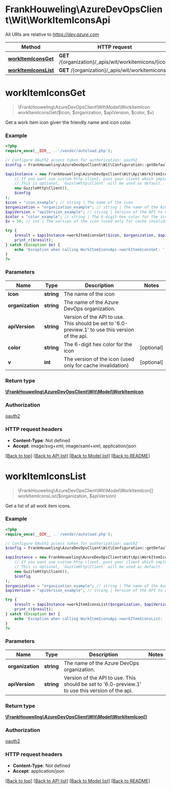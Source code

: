 # FrankHouweling\AzureDevOpsClient\Wit\WorkItemIconsApi

All URIs are relative to *https://dev.azure.com*

Method | HTTP request | Description
------------- | ------------- | -------------
[**workItemIconsGet**](WorkItemIconsApi.md#workItemIconsGet) | **GET** /{organization}/_apis/wit/workitemicons/{icon} | 
[**workItemIconsList**](WorkItemIconsApi.md#workItemIconsList) | **GET** /{organization}/_apis/wit/workitemicons | 


# **workItemIconsGet**
> \FrankHouweling\AzureDevOpsClient\Wit\Model\WorkItemIcon workItemIconsGet($icon, $organization, $apiVersion, $color, $v)



Get a work item icon given the friendly name and icon color.

### Example
```php
<?php
require_once(__DIR__ . '/vendor/autoload.php');

// Configure OAuth2 access token for authorization: oauth2
$config = FrankHouweling\AzureDevOpsClient\Wit\Configuration::getDefaultConfiguration()->setAccessToken('YOUR_ACCESS_TOKEN');

$apiInstance = new FrankHouweling\AzureDevOpsClient\Wit\Api\WorkItemIconsApi(
    // If you want use custom http client, pass your client which implements `GuzzleHttp\ClientInterface`.
    // This is optional, `GuzzleHttp\Client` will be used as default.
    new GuzzleHttp\Client(),
    $config
);
$icon = "icon_example"; // string | The name of the icon
$organization = "organization_example"; // string | The name of the Azure DevOps organization.
$apiVersion = "apiVersion_example"; // string | Version of the API to use.  This should be set to '6.0-preview.1' to use this version of the api.
$color = "color_example"; // string | The 6-digit hex color for the icon
$v = 56; // int | The version of the icon (used only for cache invalidation)

try {
    $result = $apiInstance->workItemIconsGet($icon, $organization, $apiVersion, $color, $v);
    print_r($result);
} catch (Exception $e) {
    echo 'Exception when calling WorkItemIconsApi->workItemIconsGet: ', $e->getMessage(), PHP_EOL;
}
?>
```

### Parameters

Name | Type | Description  | Notes
------------- | ------------- | ------------- | -------------
 **icon** | **string**| The name of the icon |
 **organization** | **string**| The name of the Azure DevOps organization. |
 **apiVersion** | **string**| Version of the API to use.  This should be set to &#39;6.0-preview.1&#39; to use this version of the api. |
 **color** | **string**| The 6-digit hex color for the icon | [optional]
 **v** | **int**| The version of the icon (used only for cache invalidation) | [optional]

### Return type

[**\FrankHouweling\AzureDevOpsClient\Wit\Model\WorkItemIcon**](../Model/WorkItemIcon.md)

### Authorization

[oauth2](../../README.md#oauth2)

### HTTP request headers

 - **Content-Type**: Not defined
 - **Accept**: image/svg+xml, image/xaml+xml, application/json

[[Back to top]](#) [[Back to API list]](../../README.md#documentation-for-api-endpoints) [[Back to Model list]](../../README.md#documentation-for-models) [[Back to README]](../../README.md)

# **workItemIconsList**
> \FrankHouweling\AzureDevOpsClient\Wit\Model\WorkItemIcon[] workItemIconsList($organization, $apiVersion)



Get a list of all work item icons.

### Example
```php
<?php
require_once(__DIR__ . '/vendor/autoload.php');

// Configure OAuth2 access token for authorization: oauth2
$config = FrankHouweling\AzureDevOpsClient\Wit\Configuration::getDefaultConfiguration()->setAccessToken('YOUR_ACCESS_TOKEN');

$apiInstance = new FrankHouweling\AzureDevOpsClient\Wit\Api\WorkItemIconsApi(
    // If you want use custom http client, pass your client which implements `GuzzleHttp\ClientInterface`.
    // This is optional, `GuzzleHttp\Client` will be used as default.
    new GuzzleHttp\Client(),
    $config
);
$organization = "organization_example"; // string | The name of the Azure DevOps organization.
$apiVersion = "apiVersion_example"; // string | Version of the API to use.  This should be set to '6.0-preview.1' to use this version of the api.

try {
    $result = $apiInstance->workItemIconsList($organization, $apiVersion);
    print_r($result);
} catch (Exception $e) {
    echo 'Exception when calling WorkItemIconsApi->workItemIconsList: ', $e->getMessage(), PHP_EOL;
}
?>
```

### Parameters

Name | Type | Description  | Notes
------------- | ------------- | ------------- | -------------
 **organization** | **string**| The name of the Azure DevOps organization. |
 **apiVersion** | **string**| Version of the API to use.  This should be set to &#39;6.0-preview.1&#39; to use this version of the api. |

### Return type

[**\FrankHouweling\AzureDevOpsClient\Wit\Model\WorkItemIcon[]**](../Model/WorkItemIcon.md)

### Authorization

[oauth2](../../README.md#oauth2)

### HTTP request headers

 - **Content-Type**: Not defined
 - **Accept**: application/json

[[Back to top]](#) [[Back to API list]](../../README.md#documentation-for-api-endpoints) [[Back to Model list]](../../README.md#documentation-for-models) [[Back to README]](../../README.md)


